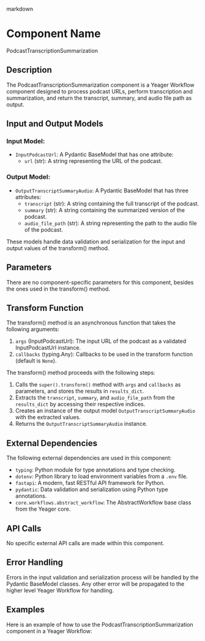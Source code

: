 markdown
# Component Name
PodcastTranscriptionSummarization

## Description
The PodcastTranscriptionSummarization component is a Yeager Workflow component designed to process podcast URLs, perform transcription and summarization, and return the transcript, summary, and audio file path as output.

## Input and Output Models
### Input Model:
- `InputPodcastUrl`: A Pydantic BaseModel that has one attribute:
  - `url` (str): A string representing the URL of the podcast.

### Output Model:
- `OutputTranscriptSummaryAudio`: A Pydantic BaseModel that has three attributes:
  - `transcript` (str): A string containing the full transcript of the podcast.
  - `summary` (str): A string containing the summarized version of the podcast.
  - `audio_file_path` (str): A string representing the path to the audio file of the podcast.

These models handle data validation and serialization for the input and output values of the transform() method.

## Parameters
There are no component-specific parameters for this component, besides the ones used in the transform() method.

## Transform Function
The transform() method is an asynchronous function that takes the following arguments:
1. `args` (InputPodcastUrl): The input URL of the podcast as a validated InputPodcastUrl instance.
2. `callbacks` (typing.Any): Callbacks to be used in the transform function (default is `None`).

The transform() method proceeds with the following steps:
1. Calls the `super().transform()` method with `args` and `callbacks` as parameters, and stores the results in `results_dict`.
2. Extracts the `transcript`, `summary`, and `audio_file_path` from the `results_dict` by accessing their respective indices.
3. Creates an instance of the output model `OutputTranscriptSummaryAudio` with the extracted values.
4. Returns the `OutputTranscriptSummaryAudio` instance.

## External Dependencies
The following external dependencies are used in this component:
- `typing`: Python module for type annotations and type checking.
- `dotenv`: Python library to load environment variables from a `.env` file.
- `fastapi`: A modern, fast RESTful API framework for Python.
- `pydantic`: Data validation and serialization using Python type annotations.
- `core.workflows.abstract_workflow`: The AbstractWorkflow base class from the Yeager core.

## API Calls
No specific external API calls are made within this component.

## Error Handling
Errors in the input validation and serialization process will be handled by the Pydantic BaseModel classes. Any other error will be propagated to the higher level Yeager Workflow for handling.

## Examples
Here is an example of how to use the PodcastTranscriptionSummarization component in a Yeager Workflow:

